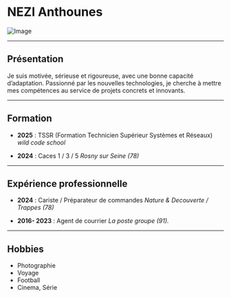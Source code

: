 # NEZI Anthounes
[](url)

![Image](https://github.com/user-attachments/assets/046a8d35-9735-41ed-8c5b-71991003fc07)

---

## Présentation  
Je suis motivée, sérieuse et rigoureuse, avec une bonne capacité d’adaptation. Passionné par les nouvelles technologies, je cherche à mettre mes compétences au service de projets concrets et innovants.

---

## Formation  
- **2025** : TSSR (Formation Technicien Supérieur Systèmes et Réseaux)  
  *wild code school*

- **2024** : Caces 1 / 3 / 5 
  *Rosny sur Seine (78)*

---

## Expérience professionnelle  
- **2024** : Cariste / Préparateur de commandes
  *Nature & Decouverte / Trappes (78)*

- **2016- 2023** : Agent de courrier
  *La poste groupe (91).*

---

## Hobbies  
- Photographie  
- Voyage  
- Football   
- Cinema, Série

